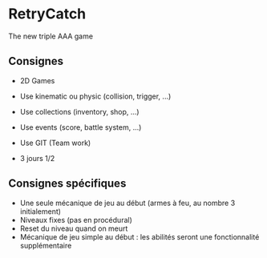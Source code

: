 # RetryCatch
The new triple AAA game

## Consignes
- 2D Games

- Use kinematic ou physic (collision, trigger, ...)
- Use collections (inventory, shop, ...)
- Use events (score, battle system, ...)

- Use GIT (Team work)

- 3 jours 1/2

## Consignes spécifiques
- Une seule mécanique de jeu au début (armes à feu, au nombre 3 initialement)
- Niveaux fixes (pas en procédural)
- Reset du niveau quand on meurt
- Mécanique de jeu simple au début : les abilités seront une fonctionnalité supplémentaire
